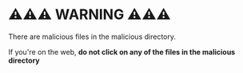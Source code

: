 # ⚠️⚠️⚠️ WARNING ⚠️⚠️⚠️

There are malicious files in the malicious directory.

If you're on the web, **do not click on any of the files in the malicious directory**
